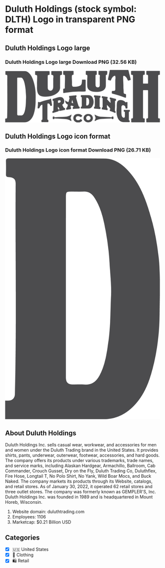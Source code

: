# Duluth Holdings (stock symbol: DLTH) Logo in transparent PNG format

## Duluth Holdings Logo large

### Duluth Holdings Logo large Download PNG (32.56 KB)

![Duluth Holdings Logo large Download PNG (32.56 KB)](/img/orig/DLTH_BIG-e5f1f464.png)

## Duluth Holdings Logo icon format

### Duluth Holdings Logo icon format Download PNG (26.71 KB)

![Duluth Holdings Logo icon format Download PNG (26.71 KB)](/img/orig/DLTH-53a4d57b.png)

## About Duluth Holdings

Duluth Holdings Inc. sells casual wear, workwear, and accessories for men and women under the Duluth Trading brand in the United States. It provides shirts, pants, underwear, outerwear, footwear, accessories, and hard goods. The company offers its products under various trademarks, trade names, and service marks, including Alaskan Hardgear, Armachillo, Ballroom, Cab Commander, Crouch Gusset, Dry on the Fly, Duluth Trading Co, Duluthflex, Fire Hose, Longtail T, No Polo Shirt, No Yank, Wild Boar Mocs, and Buck Naked. The company markets its products through its Website, catalogs, and retail stores. As of January 30, 2022, it operated 62 retail stores and three outlet stores. The company was formerly known as GEMPLER'S, Inc. Duluth Holdings Inc. was founded in 1989 and is headquartered in Mount Horeb, Wisconsin.

1. Website domain: duluthtrading.com
2. Employees: 1106
3. Marketcap: $0.21 Billion USD


## Categories
- [x] 🇺🇸 United States
- [x] 👚 Clothing
- [x] 🛍️ Retail
